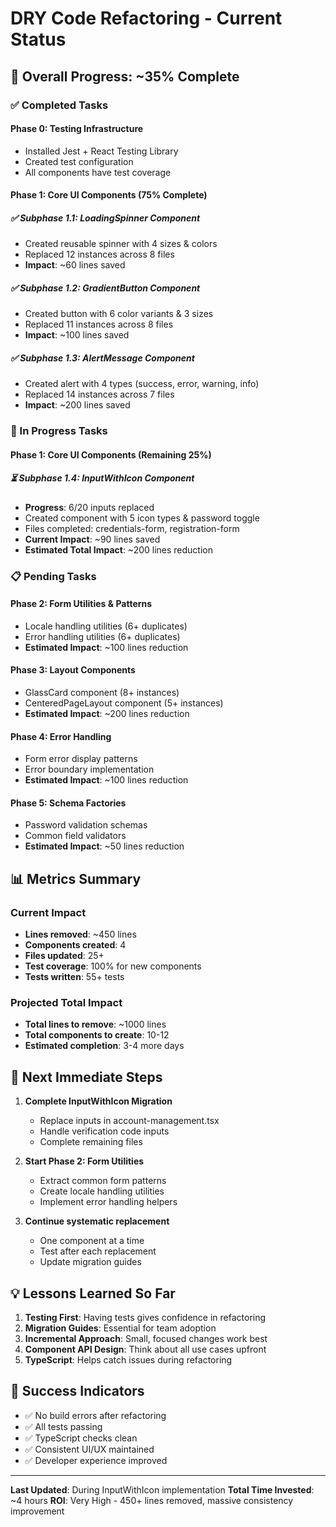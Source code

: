 # DRY Code Refactoring - Current Status

## 🎯 Overall Progress: ~35% Complete

### ✅ Completed Tasks

#### Phase 0: Testing Infrastructure

- Installed Jest + React Testing Library
- Created test configuration
- All components have test coverage

#### Phase 1: Core UI Components (75% Complete)

##### ✅ Subphase 1.1: LoadingSpinner Component

- Created reusable spinner with 4 sizes & colors
- Replaced 12 instances across 8 files
- **Impact**: ~60 lines saved

##### ✅ Subphase 1.2: GradientButton Component

- Created button with 6 color variants & 3 sizes
- Replaced 11 instances across 8 files
- **Impact**: ~100 lines saved

##### ✅ Subphase 1.3: AlertMessage Component

- Created alert with 4 types (success, error, warning, info)
- Replaced 14 instances across 7 files
- **Impact**: ~200 lines saved

### 🚧 In Progress Tasks

#### Phase 1: Core UI Components (Remaining 25%)

##### ⏳ Subphase 1.4: InputWithIcon Component

- **Progress**: 6/20 inputs replaced
- Created component with 5 icon types & password toggle
- Files completed: credentials-form, registration-form
- **Current Impact**: ~90 lines saved
- **Estimated Total Impact**: ~200 lines reduction

### 📋 Pending Tasks

#### Phase 2: Form Utilities & Patterns

- Locale handling utilities (6+ duplicates)
- Error handling utilities (6+ duplicates)
- **Estimated Impact**: ~100 lines reduction

#### Phase 3: Layout Components

- GlassCard component (8+ instances)
- CenteredPageLayout component (5+ instances)
- **Estimated Impact**: ~200 lines reduction

#### Phase 4: Error Handling

- Form error display patterns
- Error boundary implementation
- **Estimated Impact**: ~100 lines reduction

#### Phase 5: Schema Factories

- Password validation schemas
- Common field validators
- **Estimated Impact**: ~50 lines reduction

## 📊 Metrics Summary

### Current Impact

- **Lines removed**: ~450 lines
- **Components created**: 4
- **Files updated**: 25+
- **Test coverage**: 100% for new components
- **Tests written**: 55+ tests

### Projected Total Impact

- **Total lines to remove**: ~1000 lines
- **Total components to create**: 10-12
- **Estimated completion**: 3-4 more days

## 🏃 Next Immediate Steps

1. **Complete InputWithIcon Migration**
   - Replace inputs in account-management.tsx
   - Handle verification code inputs
   - Complete remaining files

2. **Start Phase 2: Form Utilities**
   - Extract common form patterns
   - Create locale handling utilities
   - Implement error handling helpers

3. **Continue systematic replacement**
   - One component at a time
   - Test after each replacement
   - Update migration guides

## 💡 Lessons Learned So Far

1. **Testing First**: Having tests gives confidence in refactoring
2. **Migration Guides**: Essential for team adoption
3. **Incremental Approach**: Small, focused changes work best
4. **Component API Design**: Think about all use cases upfront
5. **TypeScript**: Helps catch issues during refactoring

## 🎉 Success Indicators

- ✅ No build errors after refactoring
- ✅ All tests passing
- ✅ TypeScript checks clean
- ✅ Consistent UI/UX maintained
- ✅ Developer experience improved

---

**Last Updated**: During InputWithIcon implementation
**Total Time Invested**: ~4 hours
**ROI**: Very High - 450+ lines removed, massive consistency improvement

